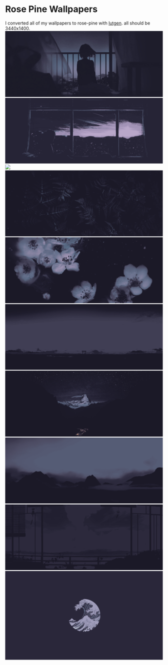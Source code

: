 # Rose Pine Wallpapers
I converted all of my wallpapers to rose-pine with [lutgen](https://github.com/ozwaldorf/lutgen-rs). all should be 3440x1400.
![](amazing.png)
![](cat_bedroom1.png)
![](cherry_tree.png)
![](ferns.png)
![](flowers.png)
![](landscape.png)
![](moutain2.png)
![](moutains.png)
![](ocean_view.png)
![](wave_circle.png)
